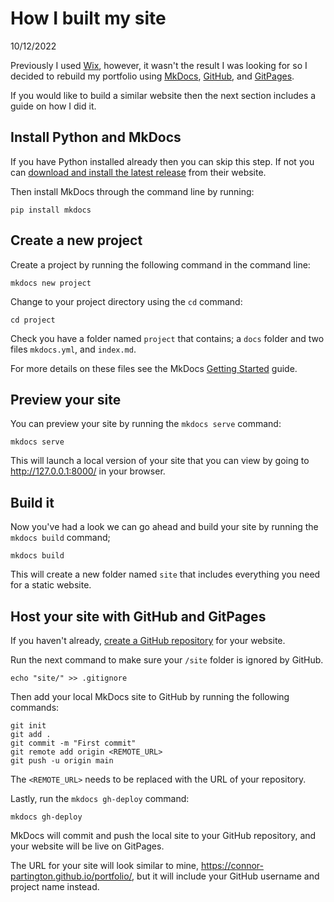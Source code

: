 # How I built my site 

10/12/2022

Previously I used [Wix](https://www.wix.com/), however, it wasn't the result I was looking for so I decided to rebuild my portfolio using [MkDocs](https://www.mkdocs.org), [GitHub](https://github.com/), and [GitPages](https://pages.github.com/).

If you would like to build a similar website then the next section includes a guide on how I did it. 

## Install Python and MkDocs

If you have Python installed already then you can skip this step. If not you can [download and install the latest release](https://www.python.org/downloads/) from their website.

Then install MkDocs through the command line by running:

    pip install mkdocs

## Create a new project

Create a project by running the following command in the command line: 

    mkdocs new project

Change to your project directory using the `cd` command:

    cd project

Check you have a folder named `project` that contains; a `docs` folder and two files `mkdocs.yml`, and `index.md`.

For more details on these files see the MkDocs [Getting Started](https://www.mkdocs.org/getting-started/) guide. 

## Preview your site

You can preview your site by running the `mkdocs serve` command: 

    mkdocs serve

This will launch a local version of your site that you can view by going to http://127.0.0.1:8000/ in your browser.

## Build it

Now you've had a look we can go ahead and build your site by running the `mkdocs build` command;

    mkdocs build

This will create a new folder named `site` that includes everything you need for a static website. 

## Host your site with GitHub and GitPages

If you haven't already, [create a GitHub repository](https://docs.github.com/en/repositories/creating-and-managing-repositories/creating-a-new-repository) for your website. 

Run the next command to make sure your `/site` folder is ignored by GitHub.

    echo "site/" >> .gitignore

Then add your local MkDocs site to GitHub by running the following commands:

    git init
    git add .
    git commit -m "First commit"
    git remote add origin <REMOTE_URL>
    git push -u origin main

The `<REMOTE_URL>` needs to be replaced with the URL of your repository.

Lastly, run the `mkdocs gh-deploy` command:

    mkdocs gh-deploy

MkDocs will commit and push the local site to your GitHub repository, and your website will be live on GitPages.

The URL for your site will look similar to mine, <https://connor-partington.github.io/portfolio/>, but it will include your GitHub username and project name instead. 